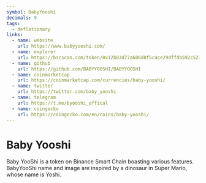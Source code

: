 ```yaml
---
symbol: BabyYooshi
decimals: 9
tags:
  - deflationary
links:
  - name: website
    url: https://www.babyyooshi.com/
  - name: explorer
    url: https://bscscan.com/token/0x12b83d77a606d8f5c4ce29dffdb592c523364995
  - name: github
    url: https://github.com/BABYYOOSHI/BABYYOOSHI
  - name: coinmarketcap
    url: https://coinmarketcap.com/currencies/baby-yooshi/
  - name: twitter
    url: https://twitter.com/baby_yooshi
  - name: telegram
    url: https://t.me/byooshi_offical
  - name: coingecko
    url: https://coingecko.com/en/coins/baby-yooshi/
---
```


# Baby Yooshi

Baby YooShi is a token on Binance Smart Chain boasting various features. BabyYooShi name and image are inspired by a dinosaur in Super Mario, whose name is Yoshi.
